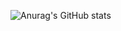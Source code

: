 
![Anurag's GitHub stats](https://github-readme-stats.vercel.app/api?username=doyoon530&show_icons=true&theme=radical)
